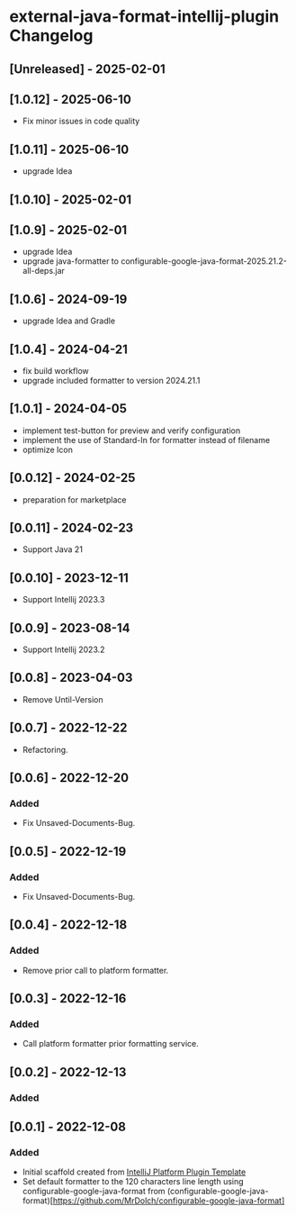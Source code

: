 <!-- Keep a Changelog guide -> https://keepachangelog.com -->

# external-java-format-intellij-plugin Changelog

## [Unreleased] - 2025-02-01

## [1.0.12] - 2025-06-10

- Fix minor issues in code quality

## [1.0.11] - 2025-06-10

- upgrade Idea

## [1.0.10] - 2025-02-01

## [1.0.9] - 2025-02-01

- upgrade Idea
- upgrade java-formatter to configurable-google-java-format-2025.21.2-all-deps.jar

## [1.0.6] - 2024-09-19

- upgrade Idea and Gradle

## [1.0.4] - 2024-04-21

- fix build workflow
- upgrade included formatter to version 2024.21.1

## [1.0.1] - 2024-04-05

- implement test-button for preview and verify configuration
- implement the use of Standard-In for formatter instead of filename
- optimize Icon

## [0.0.12] - 2024-02-25

- preparation for marketplace

## [0.0.11] - 2024-02-23

- Support Java 21

## [0.0.10] - 2023-12-11

- Support Intellij 2023.3

## [0.0.9] - 2023-08-14

- Support Intellij 2023.2

## [0.0.8] - 2023-04-03

- Remove Until-Version

## [0.0.7] - 2022-12-22

- Refactoring.

## [0.0.6] - 2022-12-20

### Added

- Fix Unsaved-Documents-Bug.

## [0.0.5] - 2022-12-19

### Added

- Fix Unsaved-Documents-Bug.

## [0.0.4] - 2022-12-18

### Added

- Remove prior call to platform formatter.

## [0.0.3] - 2022-12-16

### Added

- Call platform formatter prior formatting service.

## [0.0.2] - 2022-12-13

### Added

## [0.0.1] - 2022-12-08

### Added

- Initial scaffold created
  from [IntelliJ Platform Plugin Template](https://github.com/JetBrains/intellij-platform-plugin-template)
- Set default formatter to the 120 characters line length using configurable-google-java-format
  from (configurable-google-java-format)[https://github.com/MrDolch/configurable-google-java-format]